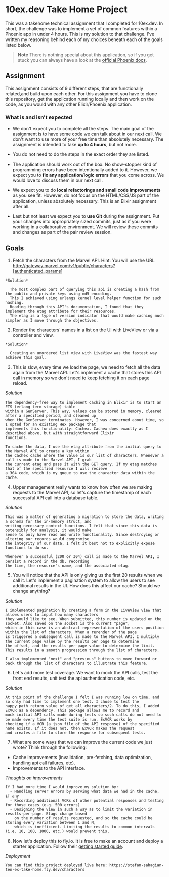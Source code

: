 # 10ex.dev Take Home Project

This was a takehome technical assignment that I completed for 10ex.dev.
In short, the challenge was to implement a set of common features within a Phoenix app in under 4 hours.
This is my solution to that challenge. I've written my reasoning behind each of my choices beneath each
of the goals listed below.

> **Note**
> There is nothing special about this application,
> so if you get stuck you can always have a look at the [official Phoenix docs](https://hexdocs.pm/phoenix/1.7.1/installation.html).

## Assignment

This assignment consists of 9 different steps, that are functionally related,and build upon each other.
For this assignment you have to clone this repository,
get the application running locally and then work on the code,
as you would with any other Elixir/Phoenix application.

### What is and isn't expected

- We don't expect you to complete all the steps.
The main goal of the assignment is to have some code we can talk about in our next call.
We don't want to use more of your free time than absolutely necessary.
The assignment is intended to take **up to 4 hours**, but not more.

- You do not need to do the steps in the exact order they are listed.

- The application should work out of the box.
No show-stopper kind of programming errors have been intentionally added to it.
However, we expect you to **fix any application/logic errors** that you come across.
We would love to discuss them in our next call.

- We expect you to do **local refactorings and small code improvements** as you see fit.
However, do not focus on the HTML/CSS/JS part of the application, unless absolutely necessary.
This is an Elixir assignment after all.

- Last but not least we expect you to **use Git** during the assignment.
Put your changes into appropriately sized commits,
just as if you were working in a collaborative environment. We will review these commits and 
changes as part of the pair review session. 


## Goals
  1. Fetch the characters from the Marvel API. Hint: You will use the URL
  http://gateway.marvel.com/v1/public/characters?[authenticated_params]

    *Solution*   

      The most complex part of querying this api is creating a hash from the public and private keys using md5 encoding.
      This I achieved using erlangs kernel level helper function for such hashing.
      Reading through this API's documentation, I found that they implement the etag attribute for their resources. 
      The etag is a type of version indicator that would make caching much simpler as I move through the objectives.

  2. Render the characters' names in a list on the UI with LiveView or via a controller and view.
    
    *Solution* 
    
      Creating an unordered list view with LiveView was the fastest way achieve this goal.

  3. This is slow, every time we load the page, we need to fetch all the data again from the Marvel
  API. Let's implement a cache that stores this API call in memory so we don't need to keep
  fetching it on each page reload.

  *Solution*

    The dependency-free way to implement caching in Elixir is to start an ETS (erlang term storage) table
    within a GenServer. This way, values can be stored in memory, cleared after a specified period, and cleaned up
    when the GenServer terminates. However, I was concerned about time, so I opted for an existing Hex package that
    implements this functionality: Cachex. Cachex does exactly as I described above, but with straightforward Elixir
    functions.

    To cache the data, I use the etag attribute from the initial query to the Marvel API to create a key within 
    the Cachex cache where the value is our list of characters. Whenever a call is made to the Marvel API, I grab
    the current etag and pass it with the GET query. If my etag matches that of the specified resource I will recieve
    a 304 code, which is my queue to use the character data within the cache.

  4. Upper management really wants to know how often we are making requests to the Marvel API, so
  let's capture the timestamp of each successful API call into a database table.

  *Solution*

    This was a matter of generating a migration to store the data, writing a schema for the in-memory struct, and 
    writing necessary context functions. I felt that since this data is ostensibly for analysis, it would make 
    sense to only have read and write functionality. Since destroying or altering our records would compromise 
    the integrity of our data, I felt it best not to explicitly expose functions to do so.

    Whenever a successful (200 or 304) call is made to the Marvel API, I persist a record in the db, recording 
    the time, the resource's name, and the associated etag.

  5. You will notice that the API is only giving us the first 20 results when we call it. Let's implement a
  pagination system to allow the users to see additional results in the UI. How does this affect our cache? Should we change anything?

  *Solution*

    I implemented pagination by creating a form in the LiveView view that allows users to input how many characters
    they would like to see. When submitted, this number is updated on the socket. Also saved on the socket is the current "page",
    which in this case is an abstract representation of the users position within the list of characters. When a rerender of the page
    is triggered a subsequent call is made to the Marvel API. I multiply the current page value by the results per page to determine
    the offset, and the results-per-page value to determine the limit. This results in a smooth progression through the list of characters.

    I also implemented "next" and "previous" buttons to move forward or back through the list of characters to illustrate this feature.

  6. Let's add more test coverage. We want to mock the API calls, test the front end results, unit test
  the api authentication code, etc.

  *Solution*

    At this point of the challenge I felt I was running low on time, and so only had time to implement one test. I chose to test the
    happy path return value of get_all_characters/2. To do this, I added ExVCR as a dependency. This package allows me to record and 
    mock initial API calls made during tests so such calls do not need to be made every time the test suite is run. ExVCR works by 
    checking if a VCR (a json file of the API response) of the specified name exists. If it does not, then ExVCR makes the request
    and creates a file to store the response for subsequent tests. 

  7. What are some ways that we can improve the current code we just wrote? Think through the following:
  - Cache improvements (invalidation, pre-fetching, data optimization, handling api call failures, etc).
  - Improvements to the API interface.

  *Thoughts on improvements*

    If I had more time I would improve my solution by:
      - Handling server errors by serving what data we had in the cache, if any
      - Recording additional VCRs of other potential responses and testing for those cases (e.g. 500 errors)
      - Designing the view in such a way as to limit the variation in results-per-page. Etags change based
        on the number of results requested, and so the cache could be storing every variation between 1 and N,
        which is inefficient. Limiting the results to common intervals (i.e. 10, 100, 1000, etc.) would prevent this.
    

8. Now let's deploy this to fly.io. It is free to make an account and deploy a starter application. Follow their [getting started guide](https://fly.io/docs/elixir/getting-started/existing/).

  *Deployment*
  
    You can find this project deployed live here: https://stefan-sahagian-ten-ex-take-home.fly.dev/characters